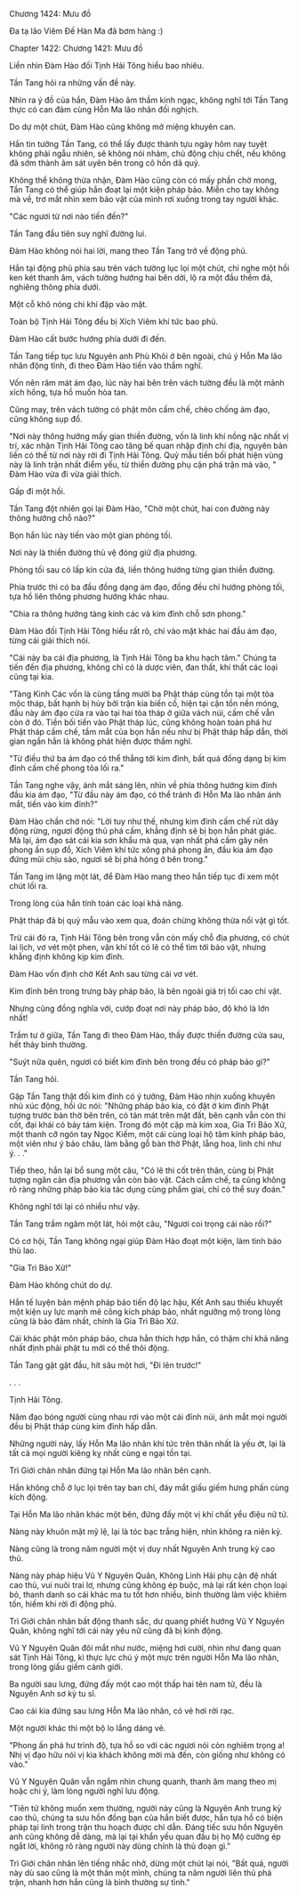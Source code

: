 




Chương 1424: Mưu đồ


Đa tạ lão Viêm Đế Hàn Ma đã bơm hàng :)

Chapter 1422: Chương 1421: Mưu đồ

Liền nhìn Đàm Hào đối Tịnh Hải Tông hiểu bao nhiêu.

Tần Tang hỏi ra những vấn đề này.

Nhìn ra ý đồ của hắn, Đàm Hào âm thầm kinh ngạc, không nghĩ tới Tần Tang thực có can đảm cùng Hỗn Ma lão nhân đối nghịch.

Do dự một chút, Đàm Hào cũng không mở miệng khuyên can.

Hắn tin tưởng Tần Tang, có thể lấy được thành tựu ngày hôm nay tuyệt không phải ngẫu nhiên, sẽ không nói nhảm, chủ động chịu chết, nếu không đã sớm thành âm sát uyên bên trong cô hồn dã quỷ.

Không thể không thừa nhận, Đàm Hào cũng còn có mấy phần chờ mong, Tần Tang có thể giúp hắn đoạt lại một kiện pháp bảo. Miễn cho tay không mà về, trơ mắt nhìn xem bảo vật của mình rơi xuống trong tay người khác.

"Các ngươi từ nơi nào tiến đến?"

Tần Tang đầu tiên suy nghĩ đường lui.

Đàm Hào không nói hai lời, mang theo Tần Tang trở về động phủ.

Hắn tại động phủ phía sau trên vách tường lục lọi một chút, chỉ nghe một hồi ken két thanh âm, vách tường hướng hai bên dời, lộ ra một đầu thềm đá, nghiêng thông phía dưới.

Một cỗ khô nóng chi khí đập vào mặt.

Toàn bộ Tịnh Hải Tông đều bị Xích Viêm khí tức bao phủ.

Đàm Hào cất bước hướng phía dưới đi đến.

Tần Tang tiếp tục lưu Nguyên anh Phù Khôi ở bên ngoài, chú ý Hỗn Ma lão nhân động tĩnh, đi theo Đàm Hào tiến vào thầm nghĩ.

Vốn nên râm mát ám đạo, lúc này hai bên trên vách tường đều là một mảnh xích hồng, tựa hồ muốn hòa tan.

Cũng may, trên vách tường có phật môn cấm chế, chèo chống ám đạo, cũng không sụp đổ.

"Nơi này thông hướng mấy gian thiền đường, vốn là linh khí nồng nặc nhất vị trí, xác nhận Tịnh Hải Tông cao tăng bế quan nhập định chi địa, nguyên bản liền có thể từ nơi này rời đi Tịnh Hải Tông. Quỷ mẫu tiền bối phát hiện vùng này là linh trận nhất điểm yếu, từ thiền đường phụ cận phá trận mà vào, " Đàm Hào vừa đi vừa giải thích.

Gấp đi một hồi.

Tần Tang đột nhiên gọi lại Đàm Hào, "Chờ một chút, hai con đường này thông hướng chỗ nào?"

Bọn hắn lúc này tiến vào một gian phòng tối.

Nơi này là thiền đường thủ vệ đóng giữ địa phương.

Phòng tối sau có lấp kín cửa đá, liền thông hướng từng gian thiền đường.

Phía trước thì có ba đầu đồng dạng ám đạo, đồng đều chỉ hướng phòng tối, tựa hồ liên thông phương hướng khác nhau.

"Chia ra thông hướng tàng kinh các và kim đỉnh chỗ sơn phong."

Đàm Hào đối Tịnh Hải Tông hiểu rất rõ, chỉ vào mặt khác hai đầu ám đạo, từng cái giải thích nói.

"Cái này ba cái địa phương, là Tịnh Hải Tông ba khu hạch tâm." Chúng ta tiến đến địa phương, không chỉ có là dược viên, đan thất, khí thất các loại cũng tại kia.

"Tàng Kinh Các vốn là cùng tầng mười ba Phật tháp cùng tồn tại một tòa mộc tháp, bất hạnh bị hủy bởi trận kia biến cố, hiện tại cận tồn nền móng, đầu này ám đạo cửa ra vào tại hai tòa tháp ở giữa vách núi, cấm chế vẫn còn ở đó. Tiền bối tiến vào Phật tháp lúc, cũng không hoàn toàn phá hư Phật tháp cấm chế, tầm mắt của bọn hắn nếu như bị Phật tháp hấp dẫn, thời gian ngắn hẳn là không phát hiện được thầm nghĩ.

"Từ điều thứ ba ám đạo có thể thẳng tới kim đỉnh, bất quá đồng dạng bị kim đỉnh cấm chế phong tỏa lối ra."

Tần Tang nghe vậy, ánh mắt sáng lên, nhìn về phía thông hướng kim đỉnh đầu kia ám đạo, "Từ đầu này ám đạo, có thể tránh đi Hỗn Ma lão nhân ánh mắt, tiến vào kim đỉnh?"

Đàm Hào chần chờ nói: "Lời tuy như thế, nhưng kim đỉnh cấm chế rút dây động rừng, ngươi động thủ phá cấm, khẳng định sẽ bị bọn hắn phát giác. Mà lại, ám đạo sát cái kia sơn khẩu mà qua, vạn nhất phá cấm gây nên phong ấn sụp đổ, Xích Viêm khí tức xông phá phong ấn, đầu kia ám đạo đứng mũi chịu sào, ngươi sẽ bị phá hỏng ở bên trong."

Tần Tang im lặng một lát, để Đàm Hào mang theo hắn tiếp tục đi xem một chút lối ra.

Trong lòng của hắn tính toán các loại khả năng.

Phật tháp đã bị quỷ mẫu vào xem qua, đoán chừng không thừa nổi vật gì tốt.

Trừ cái đó ra, Tịnh Hải Tông bên trong vẫn còn mấy chỗ địa phương, có chút lai lịch, vơ vét một phen, vận khí tốt có lẽ có thể tìm tới bảo vật, nhưng khẳng định không kịp kim đỉnh.

Đàm Hào vốn định chờ Kết Anh sau từng cái vơ vét.

Kim đỉnh bên trong trưng bày pháp bảo, là bên ngoài giá trị tối cao chi vật.

Nhưng cũng đồng nghĩa với, cướp đoạt nơi này pháp bảo, độ khó là lớn nhất!

Trầm tư ở giữa, Tần Tang đi theo Đàm Hào, thấy được thiền đường cửa sau, hết thảy bình thường.

"Suýt nữa quên, ngươi có biết kim đỉnh bên trong đều có pháp bảo gì?"

Tần Tang hỏi.

Gặp Tần Tang thật đối kim đỉnh có ý tưởng, Đàm Hào nhịn xuống khuyên nhủ xúc động, hồi ức nói: "Những pháp bảo kia, có đặt ở kim đỉnh Phật tượng trước bàn thờ bên trên, có tản mát trên mặt đất, bên cạnh vẫn còn thi cốt, đại khái có bảy tám kiện. Trong đó một cặp mà kim xoa, Gia Trì Bảo Xử, một thanh cỡ ngón tay Ngọc Kiếm, một cái cùng loại hộ tâm kính pháp bảo, một viên như ý bảo châu, làm bằng gỗ bàn thờ Phật, lẵng hoa, linh chi như ý. . ."

Tiếp theo, hắn lại bổ sung một câu, "Có lẽ thi cốt trên thân, cùng bị Phật tượng ngăn cản địa phương vẫn còn bảo vật. Cách cấm chế, ta cũng không rõ ràng những pháp bảo kia tác dụng cùng phẩm giai, chỉ có thể suy đoán."

Không nghĩ tới lại có nhiều như vậy.

Tần Tang trầm ngâm một lát, hỏi một câu, "Ngươi coi trọng cái nào rồi?"

Có cơ hội, Tần Tang không ngại giúp Đàm Hào đoạt một kiện, làm tình báo thù lao.

"Gia Trì Bảo Xử!"

Đàm Hào không chút do dự.

Hắn tế luyện bản mệnh pháp bảo tiến độ lạc hậu, Kết Anh sau thiếu khuyết một kiện uy lực mạnh mẽ công kích pháp bảo, nhất ngưỡng mộ trong lòng cũng là bảo đảm nhất, chính là Gia Trì Bảo Xử.

Cái khác phật môn pháp bảo, chưa hẳn thích hợp hắn, có thậm chí khả năng nhất định phải phật tu mới có thể thôi động.

Tần Tang gật gật đầu, hít sâu một hơi, "Đi lên trước!"

. . .

Tịnh Hải Tông.

Năm đạo bóng người cùng nhau rơi vào một cái đỉnh núi, ánh mắt mọi người đều bị Phật tháp cùng kim đỉnh hấp dẫn.

Những người này, lấy Hỗn Ma lão nhân khí tức trên thân nhất là yếu ớt, lại là tất cả mọi người kiêng kỵ nhất cùng e ngại tồn tại.

Trì Giới chân nhân đứng tại Hỗn Ma lão nhân bên cạnh.

Hắn không chỗ ở lục lọi trên tay ban chỉ, đáy mắt giấu giếm hưng phấn cùng kích động.

Tại Hỗn Ma lão nhân khác một bên, đứng đấy một vị khí chất yểu điệu nữ tử.

Nàng này khuôn mặt mỹ lệ, lại là tóc bạc trắng hiện, nhìn không ra niên kỷ.

Nàng cũng là trong năm người một vị duy nhất Nguyên Anh trung kỳ cao thủ.

Nàng này pháp hiệu Vũ Y Nguyên Quân, Không Linh Hải phụ cận đệ nhất cao thủ, vui nuôi trai lơ, nhưng cũng không ép buộc, mà lại rất kén chọn loại bỏ, thanh danh so cái khác ma tu tốt hơn nhiều, bình thường làm việc khiêm tốn, hiếm khi rời đi động phủ.

Trì Giới chân nhân bất động thanh sắc, dư quang phiết hướng Vũ Y Nguyên Quân, không nghĩ tới cái này yêu nữ cũng đã bị kinh động.

Vũ Y Nguyên Quân đôi mắt như nước, miệng hơi cười, nhìn như đang quan sát Tịnh Hải Tông, kì thực lực chú ý một mực trên người Hỗn Ma lão nhân, trong lòng giấu giếm cảnh giới.

Ba người sau lưng, đứng đấy một cao một thấp hai tên nam tử, đều là Nguyên Anh sơ kỳ tu sĩ.

Cao cái kia đứng sau lưng Hỗn Ma lão nhân, có vẻ hơi rời rạc.

Một người khác thì một bộ lo lắng dáng vẻ.

"Phong ấn phá hư trình độ, tựa hồ so với các ngươi nói còn nghiêm trọng a! Nhị vị đạo hữu nói vị kia khách không mời mà đến, còn giống như không có vào."

Vũ Y Nguyên Quân vẫn ngắm nhìn chung quanh, thanh âm mang theo mị hoặc chi ý, làm lòng người nghĩ lưu động.

"Tiên tử không muốn xem thường, người này cũng là Nguyên Anh trung kỳ cao thủ, chúng ta sưu hồn đồng bạn của hắn biết được, hắn tựa hồ có biện pháp tại linh trong trận thu hoạch được chỉ dẫn. Đáng tiếc sưu hồn Nguyên anh cũng không dễ dàng, mà lại tại khẩn yếu quan đầu bị họ Mộ cưỡng ép ngắt lời, không rõ ràng người này dùng chính là thủ đoạn gì."

Trì Giới chân nhân lên tiếng nhắc nhở, dừng một chút lại nói, "Bất quá, người này dù sao cũng là một thân một mình, chúng ta năm người liên thủ phá trận, nhanh hơn hắn cũng là bình thường sự tình."




